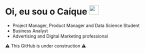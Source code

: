 # Oi, eu sou o Caíque  <img alt="maozinha" width="30px" src="https://camo.githubusercontent.com/35d3d11359a49bf12aebb834cc13fd81b95eff4e/68747470733a2f2f6d656469612e67697068792e636f6d2f6d656469612f6876524a434c467a6361737252346961377a2f67697068792e676966"/>

- Project Manager, Product Manager and Data Science Student
- Business Analyst
- Advertising and Digital Marketing professional  


:warning: This GitHub is under construction	:warning:	
